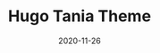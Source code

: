 ---
title: "Hugo Tania Theme"
date: 2020-11-26
description: Make a blog with hugo tania theme!
weight: 1
link: https://github.com/fordes123/hugo-tania
repo: https://github.com/fordes123/hugo-tania
icon: 📝
---